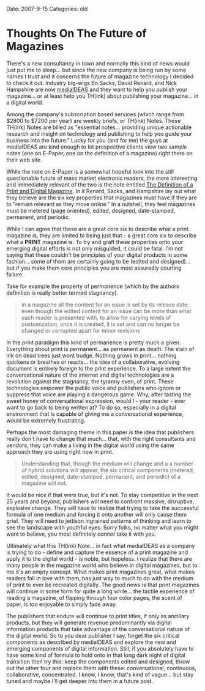 Date: 2007-9-15
Categories: old

# Thoughts On The Future of Magazines

There's a new consultancy in town and normally this kind of news would just put me to sleep... but since the new company is being run by some names I trust and it concerns the future of magazine technology I decided to check it out.  Industry big-wigs Bo Sacks, David Renard, and Nick Hampshire are now <a href="http://www.media-ideas.net/">mediaIDEAS</a> and they want to help you publish your magazine... or at least help you TH(ink) about publishing your magazine... in a digital world.

Among the company's subscription based services (which range from $2800 to $7200 per year) are weekly briefs, or TH(ink) Notes.  These TH(ink) Notes are billed as "essential notes... providing unique actionable research and insight on technology and publishing to help you guide your business into the future."  Lucky for you (and for me) the guys at mediaIDEAS are kind enough to let prospective clients view two sample notes (one on E-Paper, one on the definition of a magazine) right there on their web site.

While the note on E-Paper is a somewhat hopeful look into the still questionable future of mass market electronic readers, the more interesting and immediately relevant of the two is the note entitled <a href="http://www.muinc.com/media-ideas/mediaIDEAS-TH%28ink%29NOTE1.html">The Definition of a Print and Digital Magazine</a>. In it Renard, Sacks, and Hampshire lay out what they believe are the six key properties that magazines must have if they are to "remain relevant as they move online."  In a nutshell, they feel magazines must be metered (page oriented), edited, designed, date-stamped, permanent, and periodic.

While I can agree that these are a great core six to describe what a print magazine is, they are limited to being just that - a great core six to describe what a <strong>PRINT</strong> magazine is. To try and graft these properties onto your emerging digital efforts is not only misguided, it could be fatal. I'm not saying that these couldn't be principles of your digital products in some fashion... some of them are certainly going to be (edited and designed)... but if you make them core principles you are most assuredly courting failure.

Take for example the property of permanence (which by the authors definition is really better termed stagnancy).
<blockquote>in a magazine all the content for an issue is set by its release date; even though the edited content for an issue can be more than what each reader is presented with, to allow for varying levels of customization, once it is created, it is set and can no longer be changed or corrupted apart for minor revisions</blockquote>
In the print paradigm this kind of permanence is pretty much a given. Everything about print is permanent... as permanent as death.  The stain of ink on dead trees just wont budge.  Nothing grows in print... nothing quickens or breathes or reacts... the idea of a collaborative, evolving document is entirely foreign to the print experience.  To a large extent the conversational nature of the internet and digital technologies are a revolution against the stagnancy, the tyranny even, of print. These technologies empower the public voice and publishers who ignore or suppress that voice are playing a dangerous game.  Why, after tasting the sweet honey of conversational expression, would I - your reader - ever want to go back to being written at? To do so, especially in a digital environment that is capable of giving me a conversational experience, would be extremely frustrating.

Perhaps the most damaging theme in this paper is the idea that publishers really don't have to change that much... that, with the right consultants and vendors, they can make a living in the digital world using the same approach they are using right now in print.
<blockquote>Understanding that, though the medium will change and a a number of hybrid solutions will appear, the six critical components (metered, edited, designed, date-stamped, permanent, and periodic) of a magazine will not.</blockquote>
It would be nice if that were true, but it's not.  To stay competitive in the next 25 years and beyond, publishers will need to confront massive, disruptive, explosive change.  They will have to realize that trying to take the successful formula of one medium and forcing it onto another will only cause them grief.  They will need to jettison ingrained patterns of thinking and learn to see the landscape with youthful eyes.  Sorry folks, no matter what you might want to believe, you most definitely <em>cannot</em> take it with you.

Ultimately what this TH(ink) Note... in fact what mediaIDEAS as a company is trying to do - define and capture the essence of a print magazine and apply it to the digital world - is noble, but hopeless.  I realize that there are many people in the magazine world who believe in digital magazines, but to me it's an empty concept.  What makes print magazines great, what makes readers fall in love with them, has just way to much to do with the medium of print to ever be recreated digitally.  The good news is that print magazines will continue in some form for quite a long while... the tactile experience of reading a magazine, of flipping through four color pages, the scent of paper, is too enjoyable to simply fade away.

The publishers that endure will continue to print titles, if only as ancillary products, but they will generate revenue predominantly via digital information products that take advantage of the conversational nature of the digital world.  So to you dear publisher I say, forget the six critical components as described by mediaIDEAS and explore the new and emerging components of digital information.  Still, if you absolutely have to have some kind of formula to hold onto in that long dark night of digital transition then try this: keep the components edited and designed, throw out the other four and replace them with these: conversational, continuous, collaborative, concentrated.  I know, I know, that's kind of vague... but stay tuned and maybe I'll get deeper into them in a future post.
